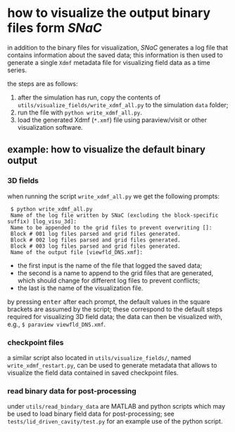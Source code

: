 # how to visualize the output binary files form *SNaC*

in addition to the binary files for visualization, *SNaC* generates a log file that contains information about the saved data; this information is then used to generate a single `Xdmf` metadata file for visualizing field data as a time series.

the steps are as follows:

1. after the simulation has run, copy the contents of `utils/visualize_fields/write_xdmf_all.py` to the simulation `data` folder;
2. run the file with `python write_xdmf_all.py`.
3. load the generated Xdmf (`*.xmf`) file using paraview/visit or other visualization software.

## example: how to visualize the default binary output

### 3D fields

when running the script `write_xdmf_all.py` we get the following prompts:

~~~
 $ python write_xdmf_all.py
 Name of the log file written by SNaC (excluding the block-specific suffix) [log_visu_3d]:
 Name to be appended to the grid files to prevent overwriting []:
 Block # 001 log files parsed and grid files generated.
 Block # 002 log files parsed and grid files generated.
 Block # 003 log files parsed and grid files generated.
 Name of the output file [viewfld_DNS.xmf]:
~~~

* the first input is the name of the file that logged the saved data;
* the second is a name to append to the grid files that are generated, which should change for different log files to prevent conflicts;
* the last is the name of the visualization file.

by pressing <kbd>enter</kbd> after each prompt, the default values in the square brackets are assumed by the script; these correspond to the default steps required for visualizing 3D field data; the data can then be visualized with, e.g., `$ paraview viewfld_DNS.xmf`.

### checkpoint files

a similar script also located in `utils/visualize_fields/`, named `write_xdmf_restart.py`, can be used to generate metadata that allows to visualize the field data contained in saved checkpoint files.

### read binary data for post-processing

under `utils/read_bindary_data` are MATLAB and python scripts which may be used to load binary field data for post-processing; see `tests/lid_driven_cavity/test.py` for an example use of the python script.
